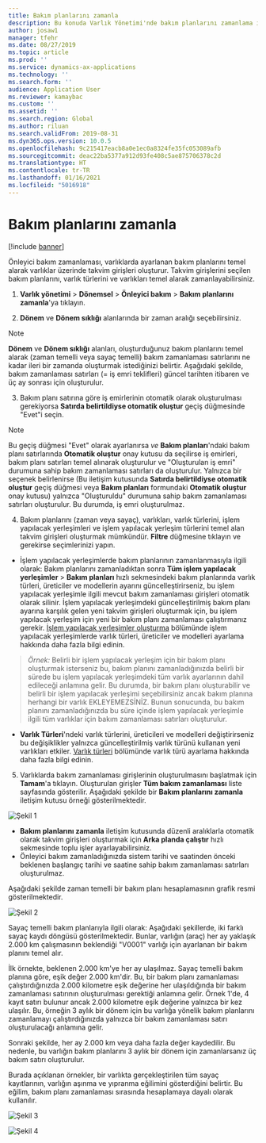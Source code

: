 ```yaml
---
title: Bakım planlarını zamanla
description: Bu konuda Varlık Yönetimi'nde bakım planlarını zamanlama işlemi açıklanmaktadır.
author: josaw1
manager: tfehr
ms.date: 08/27/2019
ms.topic: article
ms.prod: ''
ms.service: dynamics-ax-applications
ms.technology: ''
ms.search.form: ''
audience: Application User
ms.reviewer: kamaybac
ms.custom: ''
ms.assetid: ''
ms.search.region: Global
ms.author: riluan
ms.search.validFrom: 2019-08-31
ms.dyn365.ops.version: 10.0.5
ms.openlocfilehash: 9c215417eacb8a0e1ec0a8324fe35fc053089afb
ms.sourcegitcommit: deac22ba5377a912d93fe408c5ae875706378c2d
ms.translationtype: HT
ms.contentlocale: tr-TR
ms.lasthandoff: 01/16/2021
ms.locfileid: "5016918"
---
```

# <a name="schedule-maintenance-plans"></a>Bakım planlarını zamanla

[!include [banner](../../includes/banner.md)]

 

Önleyici bakım zamanlaması, varlıklarda ayarlanan bakım planlarını temel alarak varlıklar üzerinde takvim girişleri oluşturur. Takvim girişlerini seçilen bakım planlarını, varlık türlerini ve varlıkları temel alarak zamanlayabilirsiniz.

1. **Varlık yönetimi** > **Dönemsel** > **Önleyici bakım** > **Bakım planlarını zamanla**'ya tıklayın.

2. **Dönem** ve **Dönem sıklığı** alanlarında bir zaman aralığı seçebilirsiniz.

>[!NOTE]
>**Dönem** ve **Dönem sıklığı** alanları, oluşturduğunuz bakım planlarını temel alarak (zaman temelli veya sayaç temelli) bakım zamanlaması satırlarını ne kadar ileri bir zamanda oluşturmak istediğinizi belirtir. Aşağıdaki şekilde, bakım zamanlaması satırları (= iş emri teklifleri) güncel tarihten itibaren ve üç ay sonrası için oluşturulur.

3. Bakım planı satırına göre iş emirlerinin otomatik olarak oluşturulması gerekiyorsa **Satırda belirtildiyse otomatik oluştur** geçiş düğmesinde "Evet"i seçin.

>[!NOTE]
>Bu geçiş düğmesi "Evet" olarak ayarlanırsa *ve* **Bakım planları**'ndaki bakım planı satırlarında **Otomatik oluştur** onay kutusu da seçilirse iş emirleri, bakım planı satırları temel alınarak oluşturulur ve "Oluşturulan iş emri" durumuna sahip bakım zamanlaması satırları da oluşturulur. Yalnızca bir seçenek belirlenirse (Bu iletişim kutusunda **Satırda belirtildiyse otomatik oluştur** geçiş düğmesi veya **Bakım planları** formundaki **Otomatik oluştur** onay kutusu) yalnızca "Oluşturuldu" durumuna sahip bakım zamanlaması satırları oluşturulur. Bu durumda, iş emri oluşturulmaz.

4. Bakım planlarını (zaman veya sayaç), varlıkları, varlık türlerini, işlem yapılacak yerleşimleri ve işlem yapılacak yerleşim türlerini temel alan takvim girişleri oluşturmak mümkündür. **Filtre** düğmesine tıklayın ve gerekirse seçimlerinizi yapın.

- İşlem yapılacak yerleşimlerde bakım planlarının zamanlanmasıyla ilgili olarak: Bakım planlarını zamanladıktan sonra **Tüm işlem yapılacak yerleşimler** > **Bakım planları** hızlı sekmesindeki bakım planlarında varlık türleri, üreticiler ve modellerin ayarını güncelleştirirseniz, bu işlem yapılacak yerleşimle ilgili mevcut bakım zamanlaması girişleri otomatik olarak silinir. İşlem yapılacak yerleşimdeki güncelleştirilmiş bakım planı ayarına karşılık gelen yeni takvim girişleri oluşturmak için, bu işlem yapılacak yerleşim için yeni bir bakım planı zamanlaması çalıştırmanız gerekir. [İşlem yapılacak yerleşimler oluşturma](../functional-locations/create-functional-locations.md) bölümünde işlem yapılacak yerleşimlerde varlık türleri, üreticiler ve modelleri ayarlama hakkında daha fazla bilgi edinin.

>*Örnek:* Belirli bir işlem yapılacak yerleşim için bir bakım planı oluşturmak isterseniz bu, bakım planını zamanladığınızda belirli bir sürede bu işlem yapılacak yerleşimdeki tüm varlık ayarlarının dahil edileceği anlamına gelir. Bu durumda, bir bakım planı oluşturabilir ve belirli bir işlem yapılacak yerleşimi seçebilirsiniz ancak bakım planına herhangi bir varlık EKLEYEMEZSİNİZ. Bunun sonucunda, bu bakım planını zamanladığınızda bu süre içinde işlem yapılacak yerleşimle ilgili tüm varlıklar için bakım zamanlaması satırları oluşturulur.

- **Varlık Türleri**'ndeki varlık türlerini, üreticileri ve modelleri değiştirirseniz bu değişiklikler yalnızca güncelleştirilmiş varlık türünü kullanan yeni varlıkları etkiler. [Varlık türleri](../setup-for-objects/object-types.md) bölümünde varlık türü ayarlama hakkında daha fazla bilgi edinin.  

5. Varlıklarda bakım zamanlaması girişlerinin oluşturulmasını başlatmak için **Tamam**'a tıklayın. Oluşturulan girişler **Tüm bakım zamanlaması** liste sayfasında gösterilir. Aşağıdaki şekilde bir **Bakım planlarını zamanla** iletişim kutusu örneği gösterilmektedir.

![Şekil 1](media/09-preventive-maintenance.png)

- **Bakım planlarını zamanla** iletişim kutusunda düzenli aralıklarla otomatik olarak takvim girişleri oluşturmak için **Arka planda çalıştır** hızlı sekmesinde toplu işler ayarlayabilirsiniz.  
- Önleyici bakım zamanladığınızda sistem tarihi ve saatinden önceki beklenen başlangıç tarihi ve saatine sahip bakım zamanlaması satırları oluşturulmaz.  

Aşağıdaki şekilde zaman temelli bir bakım planı hesaplamasının grafik resmi gösterilmektedir.  

![Şekil 2](media/10-preventive-maintenance.jpg)

Sayaç temelli bakım planlarıyla ilgili olarak: Aşağıdaki şekillerde, iki farklı sayaç kaydı döngüsü gösterilmektedir. Bunlar, varlığın (araç) her ay yaklaşık 2.000 km çalışmasının beklendiği "V0001" varlığı için ayarlanan bir bakım planını temel alır.

İlk örnekte, beklenen 2.000 km'ye her ay ulaşılmaz. Sayaç temelli bakım planına göre, eşik değer 2.000 km'dir. Bu, bir bakım planı zamanlaması çalıştırdığınızda 2.000 kilometre eşik değerine her ulaşıldığında bir bakım zamanlaması satırının oluşturulması gerektiği anlamına gelir. Örnek 1'de, 4 kayıt satırı bulunur ancak 2.000 kilometre eşik değerine yalnızca bir kez ulaşılır. Bu, örneğin 3 aylık bir dönem için bu varlığa yönelik bakım planlarını zamanlamayı çalıştırdığınızda yalnızca bir bakım zamanlaması satırı oluşturulacağı anlamına gelir.

Sonraki şekilde, her ay 2.000 km veya daha fazla değer kaydedilir. Bu nedenle, bu varlığın bakım planlarını 3 aylık bir dönem için zamanlarsanız üç bakım satırı oluşturulur. 

Burada açıklanan örnekler, bir varlıkta gerçekleştirilen tüm sayaç kayıtlarının, varlığın aşınma ve yıpranma eğilimini gösterdiğini belirtir. Bu eğilim, bakım planı zamanlaması sırasında hesaplamaya dayalı olarak kullanılır.

![Şekil 3](media/11-preventive-maintenance.png)

![Şekil 4](media/12-preventive-maintenance.png)


